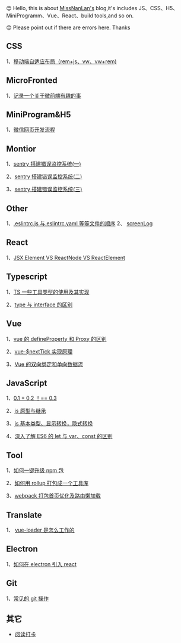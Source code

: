 😊 Hello, this is about [MissNanLan's](https://github.com/MissNanLan/MissNanLan) blog,it's includes JS、CSS、H5、MiniProgramm、Vue、React、build tools,and so on.

😊 Please point out if there are errors here. Thanks

## CSS

1、[移动端自适应布局（rem+js、vw、vw+rem)](https://github.com/MissNanLan/south-blue/blob/main/CSS/%E7%A7%BB%E5%8A%A8%E7%AB%AF%E8%87%AA%E9%80%82%E5%BA%94%E5%B8%83%E5%B1%80%EF%BC%88rem%2Bjs%E3%80%81vw%E3%80%81vw%2Brem.md)

## MicroFronted

1、[记录一个关于微前端有趣的事](https://github.com/MissNanLan/south-blue/blob/main/MicroFronted/%E8%AE%B0%E5%BD%95%E4%B8%80%E4%B8%AA%E5%85%B3%E4%BA%8E%E5%BE%AE%E5%89%8D%E7%AB%AF%E6%9C%89%E8%B6%A3%E7%9A%84%E4%BA%8B.md)

## MiniProgram&H5

1、[微信网页开发流程](https://github.com/MissNanLan/south-blue/blob/main/MiniProgram%26H5/%E5%BE%AE%E4%BF%A1%E7%BD%91%E9%A1%B5%E5%BC%80%E5%8F%91%E6%B5%81%E7%A8%8B.md)

## Montior

1、[sentry 搭建错误监控系统(一)](<https://github.com/MissNanLan/south-blue/blob/main/Montior/sentry%E6%90%AD%E5%BB%BA%E9%94%99%E8%AF%AF%E7%9B%91%E6%8E%A7%E7%B3%BB%E7%BB%9F(%E4%B8%80).md>)

2、[sentry 搭建错误监控系统(二)](<https://github.com/MissNanLan/south-blue/blob/main/Montior/sentry%E6%90%AD%E5%BB%BA%E9%94%99%E8%AF%AF%E7%9B%91%E6%8E%A7%E7%B3%BB%E7%BB%9F(%E4%BA%8C).md>)

3、[sentry 搭建错误监控系统(三)](<https://github.com/MissNanLan/south-blue/blob/main/Montior/sentry%E6%90%AD%E5%BB%BA%E9%94%99%E8%AF%AF%E7%9B%91%E6%8E%A7%E7%B3%BB%E7%BB%9F(%E4%B8%89).md>)

## Other

1、[.eslintrc.js 与.eslintrc.yaml 等等文件的顺序](https://github.com/MissNanLan/south-blue/blob/main/Other/.eslintrc.js%20%E4%B8%8E.eslintrc.yaml%E7%AD%89%E7%AD%89%E6%96%87%E4%BB%B6%E7%9A%84%E9%A1%BA%E5%BA%8F.md)
2、 [screenLog](https://github.com/MissNanLan/south-blue/blob/main/Other/screenLog.md)

## React

1、[JSX.Element VS ReactNode VS ReactElement](https://github.com/MissNanLan/south-blue/blob/main/React/JSX.Element%20VS%20ReactNode%20VS%20ReactElement.md)

## Typescript

1、[TS 一些工具类型的使用及其实现](https://github.com/MissNanLan/south-blue/blob/main/Typescipt/TS%20%E4%B8%80%E4%BA%9B%E5%B7%A5%E5%85%B7%E7%B1%BB%E5%9E%8B%E7%9A%84%E4%BD%BF%E7%94%A8%E5%8F%8A%E5%85%B6%E5%AE%9E%E7%8E%B0.md)

2、[type 与 interface 的区别](https://github.com/MissNanLan/south-blue/blob/main/Typescipt/type%20%E4%B8%8E%20interface%E7%9A%84%E5%8C%BA%E5%88%AB.md)

## Vue

1、[vue 的 defineProperty 和 Proxy 的区别](https://github.com/MissNanLan/south-blue/blob/main/Vue/vue%20%E7%9A%84defineProperty%20%E5%92%8CProxy%E7%9A%84%E5%8C%BA%E5%88%AB.md)

2、[vue-$nextTick 实现原理](https://github.com/MissNanLan/south-blue/blob/main/Vue/vue-%24nextTick%E5%AE%9E%E7%8E%B0%E5%8E%9F%E7%90%86.md)

3、[Vue 的双向绑定和单向数据流](https://github.com/MissNanLan/south-blue/blob/main/Vue/Vue%E7%9A%84%E5%8F%8C%E5%90%91%E7%BB%91%E5%AE%9A%E5%92%8C%E5%8D%95%E5%90%91%E6%95%B0%E6%8D%AE%E6%B5%81.md)

## JavaScript

1、[0.1 + 0.2 ！== 0.3](https://github.com/MissNanLan/south-blue/blob/main/JavaScript/0.1%20%2B%200.2%20%EF%BC%81%3D%3D%200.3.md)

2、[js 原型与继承](https://github.com/MissNanLan/south-blue/blob/main/JavaScript/js%E5%8E%9F%E5%9E%8B%E4%B8%8E%E7%BB%A7%E6%89%BF.md)

3、[js 基本类型、显示转换，隐式转换](https://github.com/MissNanLan/south-blue/blob/main/JavaScript/js%E5%9F%BA%E6%9C%AC%E7%B1%BB%E5%9E%8B%E3%80%81%E6%98%BE%E7%A4%BA%E8%BD%AC%E6%8D%A2%EF%BC%8C%E9%9A%90%E5%BC%8F%E8%BD%AC%E6%8D%A2.md)

4、[深入了解 ES6 的 let 与 var、const 的区别](https://github.com/MissNanLan/south-blue/blob/main/JavaScript/%E6%B7%B1%E5%85%A5%E4%BA%86%E8%A7%A3ES6%E7%9A%84let%E4%B8%8Evar%E3%80%81const%E7%9A%84%E5%8C%BA%E5%88%AB.md)

## Tool

1、[如何一键升级 npm 包](https://github.com/MissNanLan/south-blue/blob/main/Tool/%E5%A6%82%E4%BD%95%E4%B8%80%E9%94%AE%E5%8D%87%E7%BA%A7npm%E5%8C%85.md)

2、[如何用 rollup 打包成一个工具库](https://github.com/MissNanLan/south-blue/blob/main/Tool/%E5%A6%82%E4%BD%95%E7%94%A8rollup%E6%89%93%E5%8C%85%E6%88%90%E4%B8%80%E4%B8%AA%E5%B7%A5%E5%85%B7%E5%BA%93.md)

3、[webpack 打包首页优化及路由懒加载](https://github.com/MissNanLan/south-blue/blob/main/Tool/webpack%E6%89%93%E5%8C%85%E9%A6%96%E9%A1%B5%E4%BC%98%E5%8C%96%E5%8F%8A%E8%B7%AF%E7%94%B1%E6%87%92%E5%8A%A0%E8%BD%BD.md)

## Translate

1、 [vue-loader 是怎么工作的](https://github.com/MissNanLan/south-blue/blob/main/Translate/vue-loader%E6%98%AF%E6%80%8E%E4%B9%88%E5%B7%A5%E4%BD%9C%E7%9A%84.md)

## Electron

1、[如何在 electron 引入 react](https://github.com/MissNanLan/south-blue/blob/main/CSS/%E7%A7%BB%E5%8A%A8%E7%AB%AF%E8%87%AA%E9%80%82%E5%BA%94%E5%B8%83%E5%B1%80%EF%BC%88rem%2Bjs%E3%80%81vw%E3%80%81vw%2Brem.md)

## Git

1、[常见的 git 操作](https://github.com/MissNanLan/south-blue/blob/main/Git/%E5%B8%B8%E8%A7%81%E7%9A%84git%E6%93%8D%E4%BD%9C.md)

## 其它

- [阅读打卡](https://github.com/MissNanLan/south-blue/discussions/1)
